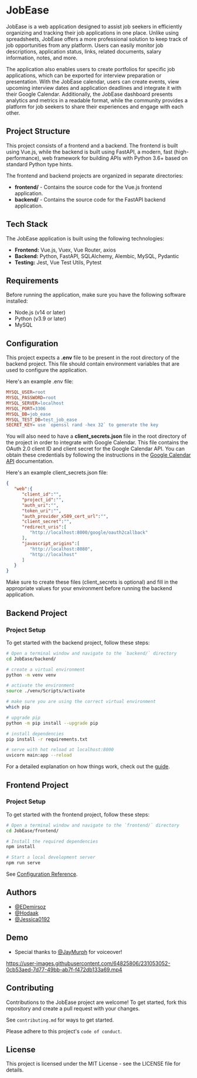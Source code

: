 
# JobEase

JobEase is a web application designed to assist job seekers in efficiently organizing and tracking their job applications in one place. Unlike using spreadsheets, JobEase offers a more professional solution to keep track of job opportunities from any platform. Users can easily monitor job descriptions, application status, links, related documents, salary information, notes, and more. 

The application also enables users to create portfolios for specific job applications, which can be exported for interview preparation or presentation. With the JobEase calendar, users can create events, view upcoming interview dates and application deadlines and integrate it with their Google Calendar. Additionally, the JobEase dashboard presents analytics and metrics in a readable format, while the community provides a platform for job seekers to share their experiences and engage with each other.
## Project Structure

This project consists of a frontend and a backend. The frontend is built using Vue.js, while the backend is built using FastAPI, a modern, fast (high-performance), web framework for building APIs with Python 3.6+ based on standard Python type hints.

The frontend and backend projects are organized in separate directories:

- **frontend/** - Contains the source code for the Vue.js frontend application.
- **backend/** - Contains the source code for the FastAPI backend application.
## Tech Stack

The JobEase application is built using the following technologies:

- **Frontend:** Vue.js, Vuex, Vue Router, axios
- **Backend:** Python, FastAPI, SQLAlchemy, Alembic, MySQL, Pydantic
- **Testing:** Jest, Vue Test Utils, Pytest
## Requirements

Before running the application, make sure you have the following software installed:

- Node.js (v14 or later)
- Python (v3.9 or later)
- MySQL
## Configuration

This project expects a **.env** file to be present in the root directory of the backend project. This file should contain environment variables that are used to configure the application. 

Here's an example .env file:

``` makefile
MYSQL_USER=root
MYSQL_PASSWORD=root
MYSQL_SERVER=localhost
MYSQL_PORT=3306
MYSQL_DB=job_ease
MYSQL_TEST_DB=test_job_ease
SECRET_KEY= use `openssl rand -hex 32` to generate the key
```

You will also need to have a **client_secrets.json** file in the root directory of the project in order to integrate with Google Calendar. This file contains the OAuth 2.0 client ID and client secret for the Google Calendar API. You can obtain these credentials by following the instructions in the [Google Calendar API](https://developers.google.com/workspace/guides/configure-oauth-consent) documentation.

Here's an example client_secrets.json file:

``` json
{
   "web":{
      "client_id":"",
      "project_id":"",
      "auth_uri":"",
      "token_uri":"",
      "auth_provider_x509_cert_url":"",
      "client_secret":"",
      "redirect_uris":[
         "http://localhost:8000/google/oauth2callback"
      ],
      "javascript_origins":[
         "http://localhost:8080",
         "http://localhost"
      ]
   }
}
```

Make sure to create these files (client_secrets is optional) and fill in the appropriate values for your environment before running the backend application.
## Backend Project
### Project Setup
To get started with the backend project, follow these steps:
``` bash
# Open a terminal window and navigate to the `backend/` directory
cd JobEase/backend/

# create a virtual environment
python -m venv venv

# activate the environment
source ./venv/Scripts/activate

# make sure you are using the correct virtual environment
which pip

# upgrade pip
python -m pip install --upgrade pip

# install dependencies
pip install -r requirements.txt

# serve with hot reload at localhost:8000
uvicorn main:app --reload
```
For a detailed explanation on how things work, check out the [guide](https://fastapi.tiangolo.com/).
## Frontend Project
### Project Setup
To get started with the frontend project, follow these steps:
``` bash
# Open a terminal window and navigate to the `frontend/` directory
cd JobEase/frontend/

# Install the required dependencies
npm install

# Start a local development server
npm run serve
```
See [Configuration Reference](https://cli.vuejs.org/config/).
## Authors

- [@EDemirsoz](https://github.com/EDemirsoz)
- [@Hodaak](https://github.com/Hodaak)
- [@Jessica0192](https://github.com/Jessica0192)


## Demo
- Special thanks to [@JayMurph](https://github.com/JayMurph) for voiceover!

https://user-images.githubusercontent.com/64825806/231053052-0cb53aed-7d77-49bb-ab7f-f472db133a69.mp4

## Contributing

Contributions to the JobEase project are welcome! To get started, fork this repository and create a pull request with your changes.

See `contributing.md` for ways to get started.

Please adhere to this project's `code of conduct`.


## License
This project is licensed under the MIT License - see the LICENSE file for details.
